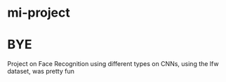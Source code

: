 # mi-project

<h1>BYE</h1>
Project on Face Recognition using different types on CNNs, using the lfw dataset, was pretty fun 
